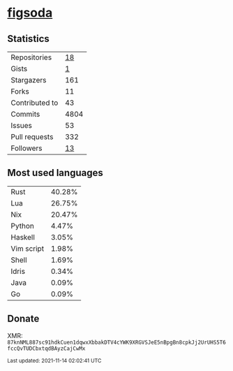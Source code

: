 # [figsoda](https://github.com/figsoda)

## Statistics

<table>
  <tr>
    <td>Repositories</td>
    <td><a href="https://github.com/figsoda?tab=repositories">
      18
    </a></td>
  </tr>
  <tr>
    <td>Gists</td>
    <td><a href="https://gist.github.com/figsoda">
      1
    </a></td>
  </tr>
  <tr>
    <td>Stargazers</td>
    <td>161</td>
  </tr>
  <tr>
    <td>Forks</td>
    <td>11</td>
  </tr>
  <tr>
    <td>Contributed to</td>
    <td>43</td>
  </tr>
  <tr>
    <td>Commits</td>
    <td>4804</td>
  </tr>
  <tr>
    <td>Issues</td>
    <td>53</td>
  </tr>
  <tr>
    <td>Pull requests</td>
    <td>332</td>
  </tr>
  <tr>
    <td>Followers</td>
    <td><a href="https://github.com/figsoda?tab=followers">
      13
    </a></td>
  </tr>
</table>

## Most used languages

<table> <tr><td>Rust</td><td>40.28%</td></tr><tr><td>Lua</td><td>26.75%</td></tr><tr><td>Nix</td><td>20.47%</td></tr><tr><td>Python</td><td>4.47%</td></tr><tr><td>Haskell</td><td>3.05%</td></tr><tr><td>Vim script</td><td>1.98%</td></tr><tr><td>Shell</td><td>1.69%</td></tr><tr><td>Idris</td><td>0.34%</td></tr><tr><td>Java</td><td>0.09%</td></tr><tr><td>Go</td><td>0.09%</td></tr></table>

## Donate

XMR: `87knNML887sc91hdkCuen1dqwxXbbakDTV4cYWK9XRGVSJeE5nBpgBn8cpkJj2UrUHS5T6fccQvTUDCbxtqdBAyzCajCwMx`

<sub>Last updated: 2021-11-14 02:02:41 UTC</sub>
